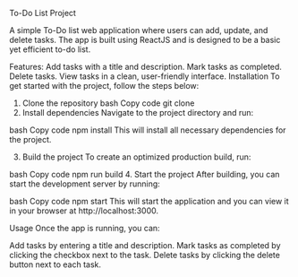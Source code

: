 To-Do List Project

A simple To-Do list web application where users can add, update, and delete tasks. The app is built using ReactJS and is designed to be a basic yet efficient to-do list.

Features:
Add tasks with a title and description.
Mark tasks as completed.
Delete tasks.
View tasks in a clean, user-friendly interface.
Installation
To get started with the project, follow the steps below:

1. Clone the repository
bash
Copy code
git clone <repository-url>
2. Install dependencies
Navigate to the project directory and run:

bash
Copy code
npm install
This will install all necessary dependencies for the project.

3. Build the project
To create an optimized production build, run:

bash
Copy code
npm run build
4. Start the project
After building, you can start the development server by running:

bash
Copy code
npm start
This will start the application and you can view it in your browser at http://localhost:3000.

Usage
Once the app is running, you can:

Add tasks by entering a title and description.
Mark tasks as completed by clicking the checkbox next to the task.
Delete tasks by clicking the delete button next to each task.
